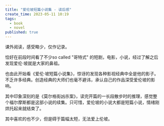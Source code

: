 ```yaml
---
title: "爱伦坡短篇小说集 - 读后感"
create_time: 2023-05-11 10:19
tags:
  - book
  - novel
published: true
---
```


课外阅读，感受略少，仅作记录。

恰好在前段时间看了不少so called "哥特式" 的短剧，电影，小说，经过了解之后发现爱伦·坡就是大家的鼻祖。

也由此开始看《爱伦·坡短篇小说集》，惊讶的发现各种影视经典中全是他的影子。不乏许多经典。创造经典的大师们也毫不避讳，承认自己的作品深受爱伦坡的影响。

其中印象深刻的是《莫尔格街凶杀案》，读完开篇的一长段散步时的推理，感觉整个福尔摩斯都是这部小说的续集。只可惜，爱伦坡的小说大都是短篇小说，情绪刚烘托起来就结束了。

其中喜欢的也不少，但是碍于篇幅太短，无法爱上伦坡。
